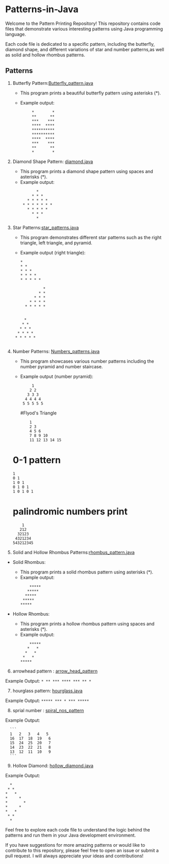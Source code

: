 # Patterns-in-Java

Welcome to the Pattern Printing Repository! This repository contains code files that demonstrate various interesting patterns using Java programming language.

Each code file is dedicated to a specific pattern, including the butterfly, diamond shape, and different variations of star and number patterns,as well as solid and hollow rhombus patterns.

## Patterns

1. Butterfly Pattern:[Butterfly_pattern.java](Butterfly_pattern.java)

   - This program prints a beautiful butterfly pattern using asterisks (\*).
   - Example output:

     ```
          *        *
          **      **
          ***    ***
          ****  ****
          **********
          **********
          ****  ****
          ***    ***
          **      **
          *        *

     ```

2. Diamond Shape Pattern: [diamond.java](diamond.java)

   - This program prints a diamond shape pattern using spaces and asterisks (\*).
   - Example output:
     ```
            *
          * * *
        * * * * *
      * * * * * * *
        * * * * *
          * * *
            *
     ```

3. Star Patterns:[star_patterns.java](star_patterns.java)
   - This program demonstrates different star patterns such as the right triangle, left triangle, and pyramid.
   - Example output (right triangle):
     ```
     *
     * *
     * * *
     * * * *
     * * * * *
     ```

     ```
               *
             * *
           * * *
         * * * *
       * * * * *
    ```

   ```
            *
           * *
          * * *
         * * * *
        * * * * *
   
   ```
4. Number Patterns: [Numbers_patterns.java](Numbers_patterns.java)
   - This program showcases various number patterns including the number pyramid and number staircase.
   - Example output (number pyramid):
     ```
          1
         2 2
        3 3 3
       4 4 4 4
      5 5 5 5 5
      ```
     #Flyod's Triangle

     ```
         1 
         2 3
         4 5 6
         7 8 9 10
         11 12 13 14 15
      ```

   # 0-1 pattern

      ```
      1
      0 1
      1 0 1
      0 1 0 1
      1 0 1 0 1
      ```

   # palindromic numbers print

   ```
       1
      212
     32123
    4321234
   543212345

   ```

5. Solid and Hollow Rhombus Patterns:[rhombus_pattern.java](rhombus_pattern.java)

- Solid Rhombus:

  - This program prints a solid rhombus pattern using asterisks (\*).
  - Example output:
    ```
        *****
       *****
      *****
     *****
    *****
    ```

- Hollow Rhombus:
  - This program prints a hollow rhombus pattern using spaces and asterisks (\*).
  - Example output:
    ```
        *****
       *   *
      *   *
     *   *
    *****
    ```


6. arrowhead pattern : [arrow_head_pattern](arrow_head_pattern)

Example Output: 
      ```
      *
      **
      ***
      ****
      ***
      **
      *
      ```
      
7. hourglass pattern: [hourglass.java](hourglass.java)


Example Output: 
      ```
      *****
       ***
        *
       ***
      *****
      ```
    
 8. sprial number : [spiral_nos_pattern](spiral_nos_pattern)

Example Output:

      ```
      1   2   3   4   5 
      16  17  18  19   6 
      15  24  25  20   7 
      14  23  22  21   8 
      13  12  11  10   9 
      ```
      
9. Hollow Diamond: [hollow_diamond.java](hollow_pattern.java)

Example Output: 
   ```
     *
    * *
   *   *
  *     *
 *       *
  *     *
   *   *
    * *
     *
  ```
     
Feel free to explore each code file to understand the logic behind the patterns and run them in your Java development environment.

If you have suggestions for more amazing patterns or would like to contribute to this repository, please feel free to open an issue or submit a pull request.
I will always appreciate your ideas and contributions!
